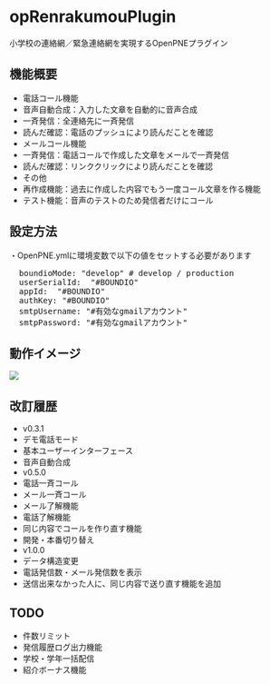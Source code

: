 opRenrakumouPlugin
==================

小学校の連絡網／緊急連絡網を実現するOpenPNEプラグイン

機能概要
----
- 電話コール機能
 - 音声自動合成：入力した文章を自動的に音声合成
 - 一斉発信：全連絡先に一斉発信
 - 読んだ確認：電話のプッシュにより読んだことを確認
- メールコール機能
 - 一斉発信：電話コールで作成した文章をメールで一斉発信
 - 読んだ確認：リンククリックにより読んだことを確認
- その他
 - 再作成機能：過去に作成した内容でもう一度コール文章を作る機能
 - テスト機能：音声のテストのため発信者だけにコール


設定方法
----
・OpenPNE.ymlに環境変数で以下の値をセットする必要があります

<pre>
  boundioMode: "develop" # develop / production
  userSerialId:  "#BOUNDIO"
  appId:  "#BOUNDIO"
  authKey: "#BOUNDIO"
  smtpUsername: "#有効なgmailアカウント"
  smtpPassword: "#有効なgmailアカウント"
</pre>

動作イメージ
----
<img src="http://i3.minus.com/jAtUkahXKnI73.png">


改訂履歴
----
- v0.3.1
 - デモ電話モード
 - 基本ユーザーインターフェース
 - 音声自動合成
- v0.5.0
 - 電話一斉コール
 - メール一斉コール
 - メール了解機能
 - 電話了解機能
 - 同じ内容でコールを作り直す機能
 - 開発・本番切り替え
- v1.0.0
 - データ構造変更
 - 電話発信数・メール発信数を表示
 - 送信出来なかった人に、同じ内容で送り直す機能を追加

TODO
----
- 件数リミット
- 発信履歴ログ出力機能
- 学校・学年一括配信
- 紹介ボーナス機能
